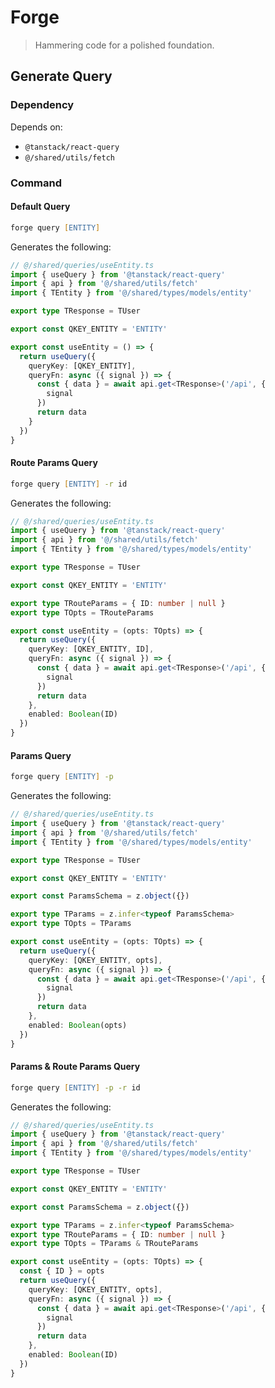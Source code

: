 # Forge

> Hammering code for a polished foundation.

## Generate Query

### Dependency

Depends on:
- `@tanstack/react-query`
- `@/shared/utils/fetch`


### Command

#### Default Query

```zsh
forge query [ENTITY]
```

Generates the following:

```ts
// @/shared/queries/useEntity.ts
import { useQuery } from '@tanstack/react-query'
import { api } from '@/shared/utils/fetch'
import { TEntity } from '@/shared/types/models/entity'

export type TResponse = TUser

export const QKEY_ENTITY = 'ENTITY'

export const useEntity = () => {
  return useQuery({
    queryKey: [QKEY_ENTITY],
    queryFn: async ({ signal }) => {
      const { data } = await api.get<TResponse>('/api', {
        signal
      })
      return data
    }
  })
}

```

#### Route Params Query

```zsh
forge query [ENTITY] -r id
```

Generates the following:

```ts
// @/shared/queries/useEntity.ts
import { useQuery } from '@tanstack/react-query'
import { api } from '@/shared/utils/fetch'
import { TEntity } from '@/shared/types/models/entity'

export type TResponse = TUser

export const QKEY_ENTITY = 'ENTITY'

export type TRouteParams = { ID: number | null }
export type TOpts = TRouteParams

export const useEntity = (opts: TOpts) => {
  return useQuery({
    queryKey: [QKEY_ENTITY, ID],
    queryFn: async ({ signal }) => {
      const { data } = await api.get<TResponse>('/api', {
        signal
      })
      return data
    },
    enabled: Boolean(ID)
  })
}

```

#### Params Query

```zsh
forge query [ENTITY] -p
```

Generates the following:

```ts
// @/shared/queries/useEntity.ts
import { useQuery } from '@tanstack/react-query'
import { api } from '@/shared/utils/fetch'
import { TEntity } from '@/shared/types/models/entity'

export type TResponse = TUser

export const QKEY_ENTITY = 'ENTITY'

export const ParamsSchema = z.object({})

export type TParams = z.infer<typeof ParamsSchema>
export type TOpts = TParams

export const useEntity = (opts: TOpts) => {
  return useQuery({
    queryKey: [QKEY_ENTITY, opts],
    queryFn: async ({ signal }) => {
      const { data } = await api.get<TResponse>('/api', {
        signal
      })
      return data
    },
    enabled: Boolean(opts)
  })
}

```

#### Params & Route Params Query

```zsh
forge query [ENTITY] -p -r id
```

Generates the following:

```ts
// @/shared/queries/useEntity.ts
import { useQuery } from '@tanstack/react-query'
import { api } from '@/shared/utils/fetch'
import { TEntity } from '@/shared/types/models/entity'

export type TResponse = TUser

export const QKEY_ENTITY = 'ENTITY'

export const ParamsSchema = z.object({})

export type TParams = z.infer<typeof ParamsSchema>
export type TRouteParams = { ID: number | null }
export type TOpts = TParams & TRouteParams

export const useEntity = (opts: TOpts) => {
  const { ID } = opts
  return useQuery({
    queryKey: [QKEY_ENTITY, opts],
    queryFn: async ({ signal }) => {
      const { data } = await api.get<TResponse>('/api', {
        signal
      })
      return data
    },
    enabled: Boolean(ID)
  })
}

```